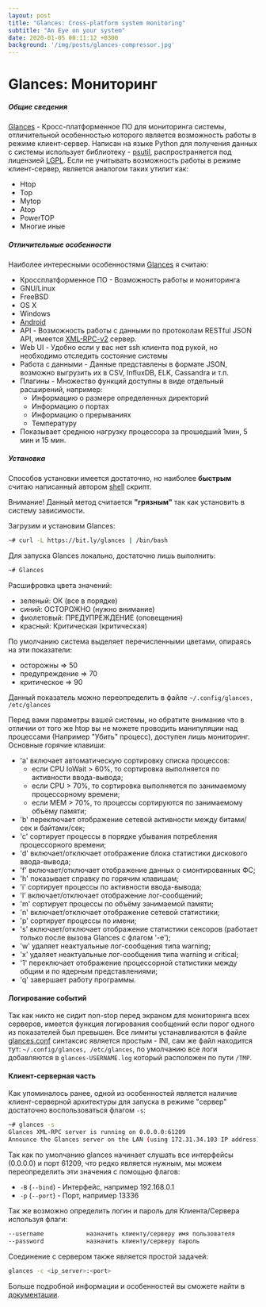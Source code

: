 ```yaml
---
layout: post
title: "Glances: Cross-platform system monitoring"
subtitle: "An Eye on your system"
date: 2020-01-05 00:11:12 +0300
background: '/img/posts/glances-compressor.jpg'
---
```

# Glances: Мониторинг

##### Общие сведения
[Glances](https://nicolargo.github.io/glances/) - Кросс-платформенное ПО для мониторинга системы, отличительной 
особенностью которого является возможность работы в режиме клиент-сервер. Написан на языке Python для получения
данных с системы использует библиотеку - [psutil](https://github.com/giampaolo/psutil), распространяется под лицензией
[LGPL](https://ru.wikipedia.org/wiki/GNU_Lesser_General_Public_License). Если не учитывать возможность работы в 
режиме клиент-сервер, является аналогом таких утилит как: 

- Htop
- Top
- Mytop
- Atop
- PowerTOP
- Многие иные

##### Отличительные особенности
Наиболее интересными особенностями [Glances](https://nicolargo.github.io/glances/) я считаю: 
- Кроссплатформенное ПО - Возможность работы и мониторинга 
- GNU/Linux
- FreeBSD 
- OS X
- Windows
- [Android](https://github.com/nicolargo/glances/tree/develop#android)
- API - Возможность работы с данными по протоколам RESTful JSON API, 
имеется [XML-RPC-v2](https://docs.python.org/2/library/simplexmlrpcserver.html) сервер.
- Web UI - Удобно если у вас нет ssh клиента под рукой, но необходимо отследить состояние системы
- Работа с данными - Данные представлены в формате JSON, возможно выгрузить их в CSV, InfluxDB, ELK, Cassandra и т.п.
- Плагины - Множество функций доступны в виде отдельный расширений, например:
  - Информацию о размере определенных директорий
  - Информацию о портах
  - Информацию о прерываниях
  - Температуру
- Показывает среднюю нагрузку процессора за прошедший 1мин, 5 мин и 15 мин.

##### Установка
Способов установки имеется достаточно, но наиболее **быстрым** считаю написанный 
автором [shell](https://github.com/nicolargo/glancesautoinstall/blob/master/install.sh) скрипт.

Внимание! Данный метод считается **"грязным"** так как установить в систему зависимости.

Загрузим и установим Glances: 
```bash
~# curl -L https://bit.ly/glances | /bin/bash
```

Для запуска Glances локально, достаточно лишь выполнить:
```bash
~# Glances
```

Расшифровка цвета значений: 
- зеленый: ОК (все в порядке)
- синий: ОСТОРОЖНО (нужно внимание)
- фиолетовый: ПРЕДУПРЕЖДЕНИЕ (оповещения)
- красный: Критическая (критическая)

По умолчанию система выделяет перечисленными цветами, опираясь на эти показатели: 
- осторожны => 50 
- предупреждение => 70 
- критическое => 90

Данный показатель можно переопределить в файле `~/.config/glances, /etc/glances`

Перед вами параметры вашей системы, но обратите внимание что в отличии от того же htop вы не можете проводить
манипуляции над процессами (Например "Убить" процесс), доступен лишь мониторинг. Основные горячие клавиши:

- 'a' включает автоматическую сортировку списка процессов:
  - если CPU IoWait > 60%, то сортировка выполняется по активности ввода-вывода;
  - если CPU > 70%, то сортировка выполняется по занимаемому процессорному времени;
  - если MEM > 70%, то процессы сортируются по занимаемому объёму памяти;
- 'b' переключает отображение сетевой активности между битами/сек и байтами/сек;
- 'c' сортирует процессы в порядке убывания потребления процессорного времени;
- 'd' включает/отключает отображение блока статистики дискового ввода-вывода;
- 'f' включает/отключает отображение данных о смонтированных ФС;
- 'h' показывает справку по горячим клавишам;
- 'i' сортирует процессы по активности ввода-вывода;
- 'l' включает/отключает отображение лог-сообщений;
- 'm' сортирует процессы по объёму занимаемой памяти;
- 'n' включает/отключает отображение сетевой статистики;
- 'p' сортирует процессы по имени;
- 's' включает/отключает отображение статистики сенсоров (работает только после вызова Glances с флагом '-e');
- 'w' удаляет неактуальные лог-сообщения типа warning;
- 'x' удаляет неактуальные лог-сообщения типа warning и critical;
- '1' переключает отображение процессорной статистики между общим и по ядерным представлениями;
- 'q' завершает работу программы. 


#### Логирование событий
Так как никто не сидит non-stop перед экраном для мониторинга всех серверов, имеется функция логирования сообщений
если порог одного из показателей был превышен. Все лимиты устанавливаются 
в файле [glances.conf](https://raw.githubusercontent.com/nicolargo/glances/master/conf/glances.conf) синтаксис является
простым - INI, сам же файл находится тут: `~/.config/glances, /etc/glances`, по умолчанию все логи добавляются 
в `glances-USERNAME.log` который расположен по пути `/TMP`. 


#### Клиент-серверная часть
Как упоминалось ранее, одной из особенностей является наличие клиент-серверной архитектуры для запуска в режиме "сервер"
достаточно воспользоваться флагом `-s`:

```bash
~# glances -s
Glances XML-RPC server is running on 0.0.0.0:61209
Announce the Glances server on the LAN (using 172.31.34.103 IP address)
```

Так как по умолчанию glances начинает слушать все интерфейсы (0.0.0.0) и порт 61209, что редко является нужным, мы 
можем переопределить эти значения с помощью флагов:
 - `-B` (`--bind`) - Интерфейс, например 192.168.0.1
 - `-p` (`--port`) - Порт, например 13336 

Так же возможно определить логин и пароль для Клиента/Сервера используя флаги: 
```bash
--username            назначить клиенту/серверу имя пользователя
--password            назначить клиенту/серверу пароль
```

Соединение с сервером также является простой задачей: 
```bash
glances -c <ip_server>:<port>
```

Больше подробной информации и особенностей вы сможете найти в [документации](https://glances.readthedocs.io/en/latest/).
